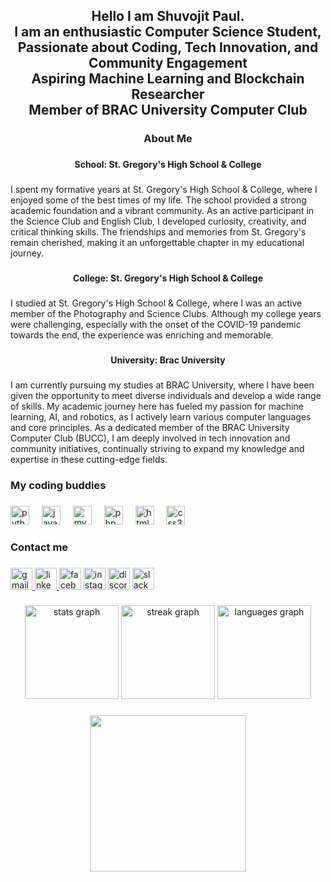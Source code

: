 <h2 align="center">Hello I am Shuvojit Paul. <br>I am an enthusiastic Computer Science Student, <br>Passionate about Coding, Tech Innovation, and Community Engagement <br>Aspiring Machine Learning and Blockchain Researcher <br>Member of BRAC University Computer Club</h2>

###

<h3 align="center">About Me</h3>

###

<h4 align="center">School: St. Gregory's High School & College</h4>

###

<p align="left">I spent my formative years at St. Gregory's High School & College, where I enjoyed some of the best times of my life. The school provided a strong academic foundation and a vibrant community. As an active participant in the Science Club and English Club, I developed curiosity, creativity, and critical thinking skills. The friendships and memories from St. Gregory's remain cherished, making it an unforgettable chapter in my educational journey.</p>

###

<h4 align="center">College: St. Gregory's High School & College</h4>

###

<p align="left">I studied at St. Gregory's High School & College, where I was an active member of the Photography and Science Clubs. Although my college years were challenging, especially with the onset of the COVID-19 pandemic towards the end, the experience was enriching and memorable.</p>

###

<h4 align="center">University: Brac University</h4>

###

<p align="left">I am currently pursuing my studies at BRAC University, where I have been given the opportunity to meet diverse individuals and develop a wide range of skills. My academic journey here has fueled my passion for machine learning, AI, and robotics, as I actively learn various computer languages and core principles. As a dedicated member of the BRAC University Computer Club (BUCC), I am deeply involved in tech innovation and community initiatives, continually striving to expand my knowledge and expertise in these cutting-edge fields.</p>

###

<h3 align="left">My coding buddies</h3>

###

<div align="left">
  <img src="https://cdn.jsdelivr.net/gh/devicons/devicon/icons/python/python-original.svg" height="30" alt="python logo"  />
  <img width="12" />
  <img src="https://cdn.jsdelivr.net/gh/devicons/devicon/icons/javascript/javascript-original.svg" height="30" alt="javascript logo"  />
  <img width="12" />
  <img src="https://cdn.jsdelivr.net/gh/devicons/devicon/icons/mysql/mysql-original.svg" height="30" alt="mysql logo"  />
  <img width="12" />
  <img src="https://cdn.jsdelivr.net/gh/devicons/devicon/icons/php/php-original.svg" height="30" alt="php logo"  />
  <img width="12" />
  <img src="https://cdn.jsdelivr.net/gh/devicons/devicon/icons/html5/html5-original.svg" height="30" alt="html5 logo"  />
  <img width="12" />
  <img src="https://cdn.jsdelivr.net/gh/devicons/devicon/icons/css3/css3-original.svg" height="30" alt="css3 logo"  />
</div>

###

<h3 align="left">Contact me</h3>

###

<div align="left">
  <a href="shuvojitpaul07@gmail.com" target="_blank">
    <img src="https://img.shields.io/static/v1?message=Gmail&logo=gmail&label=&color=D14836&logoColor=white&labelColor=&style=for-the-badge" height="35" alt="gmail logo"  />
  </a>
  <a href="https://www.linkedin.com/in/shuvojit-paul-32555a313/" target="_blank">
    <img src="https://img.shields.io/static/v1?message=LinkedIn&logo=linkedin&label=&color=0077B5&logoColor=white&labelColor=&style=for-the-badge" height="35" alt="linkedin logo"  />
  </a>
  <img src="https://img.shields.io/static/v1?message=Facebook&logo=facebook&label=&color=1877F2&logoColor=white&labelColor=&style=for-the-badge" height="35" alt="facebook logo"  />
  <img src="https://img.shields.io/static/v1?message=Instagram&logo=instagram&label=&color=E4405F&logoColor=white&labelColor=&style=for-the-badge" height="35" alt="instagram logo"  />
  <img src="https://img.shields.io/static/v1?message=Discord&logo=discord&label=&color=7289DA&logoColor=white&labelColor=&style=for-the-badge" height="35" alt="discord logo"  />
  <img src="https://img.shields.io/static/v1?message=Slack&logo=slack&label=&color=4A154B&logoColor=white&labelColor=&style=for-the-badge" height="35" alt="slack logo"  />
</div>

###

<div align="center">
  <img src="https://github-readme-stats.vercel.app/api?username=Doomsday070&hide_title=false&hide_rank=false&show_icons=true&include_all_commits=true&count_private=true&disable_animations=false&theme=dracula&locale=en&hide_border=false" height="150" alt="stats graph"  />
  <img src="https://streak-stats.demolab.com?user=Doomsday070&locale=en&mode=daily&theme=dracula&hide_border=false&border_radius=5" height="150" alt="streak graph"  />
  <img src="https://github-readme-stats.vercel.app/api/top-langs?username=Doomsday070&locale=en&hide_title=false&layout=compact&card_width=320&langs_count=5&theme=dracula&hide_border=false" height="150" alt="languages graph"  />
</div>

###

<div align="center">
  <img height="250" src="https://clipart-library.com/img/2091575.gif"  />
</div>

###
